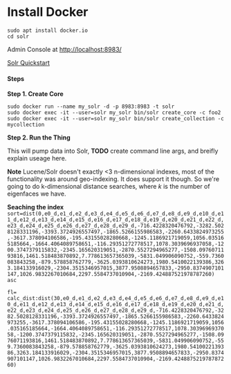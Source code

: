 
# Install Docker

	sudo apt install docker.io
	cd solr
	


	
Admin Console at [http://localhost:8983/](http://localhost:8983/)

[Solr Quickstart](http://lucene.apache.org/solr/quickstart.html)


#### Steps

**Step 1. Create Core**

	sudo docker run --name my_solr -d -p 8983:8983 -t solr
	sudo docker exec -it --user=solr my_solr bin/solr create_core -c foo2
	sudo docker exec -it --user=solr my_solr bin/solr create_collection -c mycollection
	

**Step 2. Run the Thing**

This will pump data into Solr, 
**TODO** create command line args, and breifly explain useage here.

**Note** Lucene/Solr doesn't exactly <3 n-dimensional indexes, most of the functionality was around geo-indexing. 
It does support it though.  So we're going to do k-dimensional distance searches, where _k_ is the number of eigenfaces we
have.


**Seaching the index**
`sort=dist(0,e0_d,e1_d,e2_d,e3_d,e4_d,e5_d,e6_d,e7_d,e8_d,e9_d,e10_d,e11_d,e12_d,e13_d,e14_d,e15_d,e16_d,e17_d,e18_d,e19_d,e20_d,e21_d,e22_d,e23_d,e24_d,e25_d,e26_d,e27_d,e28_d,e29_d,-716.4228320476792,-3282.5028128331196,-3393.3724926557497,-1865.5266155986583,-2260.6433824973255,-3617.378094106586,-195.43155028280668,-1245.1186921719059,1056.035165185664,-1664.4064089758651,-116.29351272778517,1078.3039696937058,-1200.3747379115832,-2345.165620319051,-2870.5527294965277,-1508.0976071193816,1461.518483870892,7.778613657365039,-5831.049906090752,-559.7360083843258,-879.578858762779,-3625.0393810624273,1980.5410022139386,3263.184133916029,-2304.3515346957015,3877.9508894657833,-2950.8374907101147,1026.9832267010684,2297.5584737010904,-2169.424887521978787260) asc`

`fl= calc_dist:dist(30,e0_d,e1_d,e2_d,e3_d,e4_d,e5_d,e6_d,e7_d,e8_d,e9_d,e10_d,e11_d,e12_d,e13_d,e14_d,e15_d,e16_d,e17_d,e18_d,e19_d,e20_d,e21_d,e22_d,e23_d,e24_d,e25_d,e26_d,e27_d,e28_d,e29_d,-716.4228320476792,-3282.5028128331196,-3393.3724926557497,-1865.5266155986583,-2260.6433824973255,-3617.378094106586,-195.43155028280668,-1245.1186921719059,1056.035165185664,-1664.4064089758651,-116.29351272778517,1078.3039696937058,-1200.3747379115832,-2345.165620319051,-2870.5527294965277,-1508.0976071193816,1461.518483870892,7.778613657365039,-5831.049906090752,-559.7360083843258,-879.578858762779,-3625.0393810624273,1980.5410022139386,3263.184133916029,-2304.3515346957015,3877.9508894657833,-2950.8374907101147,1026.9832267010684,2297.5584737010904,-2169.424887521978787260)`
